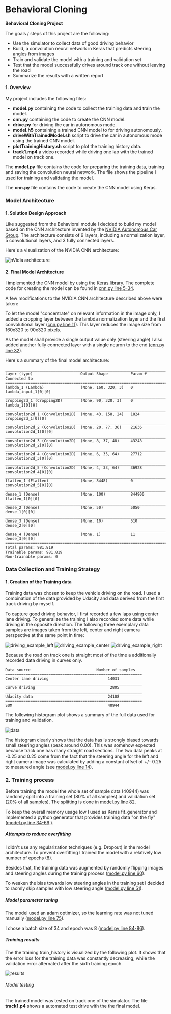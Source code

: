 # **Behavioral Cloning**

**Behavioral Cloning Project**

The goals / steps of this project are the following:
* Use the simulator to collect data of good driving behavior
* Build, a convolution neural network in Keras that predicts steering angles from images
* Train and validate the model with a training and validation set
* Test that the model successfully drives around track one without leaving the road
* Summarize the results with a written report

[//]: # (Image References)

[image1]: ./examples/placeholder.png "Model Visualization"
[image2]:./images/nvidia_cnn-architecture-624x890.png "nVidia"


#### 1. Overview

My project includes the following files:
* **model.py** containing the code to collect the training data and train the model.
* **cnn.py** containing the code to create the CNN model.
* **drive.py** for driving the car in autonomous mode.
* **model.h5** containing a trained CNN model to for driving autonomously.
* **driveWithTrainedModel.sh** script to drive the car in autonomous mode using the trained CNN model.
* **plotTrainingHistory.sh** script to plot the training history data.
* **track1.mp4** a video recorded while driving one lap with the trained model on track one.

The **model.py** file contains the code for preparing the training data, training and saving the convolution neural network. The file shows the pipeline I used for training and validating the model.

The **cnn.py** file contains the code to create the CNN model using Keras.

### Model Architecture

#### 1. Solution Design Approach
Like suggested from the Behavioral module I decided to build my model based on the CNN architecture invented by the [NVIDIA Autonomous Car Group](https://devblogs.nvidia.com/parallelforall/deep-learning-self-driving-cars/). The architecture consists of 9 layers, including a normalization layer, 5 convolutional layers, and 3 fully connected layers.

Here's a visualization of the NVIDIA CNN architecture:

![nVidia architecture](./images/nvidia_cnn-architecture-624x890.png)


#### 2. Final Model Architecture
I implemented the CNN model by using the [Keras library](https://keras.io/). The complete code for creating the model can be found in [cnn.py line 5-34](cnn.py#L5-L34).

A few modifications to the NVIDIA CNN architecture described above were taken:

To let the model "concentrate" on relevant information in the image only, I added a cropping layer between the lambda normalization layer and the first convolutional layer ([cnn.py line 11](cnn.py#L11)). This layer reduces the image size from 160x320 to 90x320 pixels.


As the model shall provide a single output value only (steering angle) I also added another fully connected layer with a single neuron to the end ([cnn.py line 32](cnn.py#L32)).

Here's a summary of the final model architecture:

```
____________________________________________________________________________________________________
Layer (type)                     Output Shape          Param #     Connected to
====================================================================================================
lambda_1 (Lambda)                (None, 160, 320, 3)   0           lambda_input_1[0][0]
____________________________________________________________________________________________________
cropping2d_1 (Cropping2D)        (None, 90, 320, 3)    0           lambda_1[0][0]
____________________________________________________________________________________________________
convolution2d_1 (Convolution2D)  (None, 43, 158, 24)   1824        cropping2d_1[0][0]
____________________________________________________________________________________________________
convolution2d_2 (Convolution2D)  (None, 20, 77, 36)    21636       convolution2d_1[0][0]
____________________________________________________________________________________________________
convolution2d_3 (Convolution2D)  (None, 8, 37, 48)     43248       convolution2d_2[0][0]
____________________________________________________________________________________________________
convolution2d_4 (Convolution2D)  (None, 6, 35, 64)     27712       convolution2d_3[0][0]
____________________________________________________________________________________________________
convolution2d_5 (Convolution2D)  (None, 4, 33, 64)     36928       convolution2d_4[0][0]
____________________________________________________________________________________________________
flatten_1 (Flatten)              (None, 8448)          0           convolution2d_5[0][0]
____________________________________________________________________________________________________
dense_1 (Dense)                  (None, 100)           844900      flatten_1[0][0]
____________________________________________________________________________________________________
dense_2 (Dense)                  (None, 50)            5050        dense_1[0][0]
____________________________________________________________________________________________________
dense_3 (Dense)                  (None, 10)            510         dense_2[0][0]
____________________________________________________________________________________________________
dense_4 (Dense)                  (None, 1)             11          dense_3[0][0]
====================================================================================================
Total params: 981,819
Trainable params: 981,819
Non-trainable params: 0
```

### Data Collection and Training Strategy

#### 1. Creation of the Training data
Training data was chosen to keep the vehicle driving on the road. I used a combination of the data provided by Udacity and data derived from the first track driving by myself.

To capture good driving behavior, I first recorded a few laps using center lane driving. To generalize the training I also recorded some data while driving in the opposite direction. The following three exemplary data samples are images taken from the left, center and right camera perspective at the same point in time:

![driving_example_left](./images/data_sample_example_left.jpg)
![driving_example_center](./images/data_sample_example_center.jpg)
![driving_example_right](./images/data_sample_example_right.jpg)

Because the road on track one is straight most of the time a additionally recorded data driving in curves only.

```
Data source                             Number of samples          
============================================================
Center lane driving                          14031          
____________________________________________________________
Curve driving                                 2805          
____________________________________________________________
Udacity data                                 24108          
============================================================
SUM                                          40944       
```

The following histogram plot shows a summary of the full data used for training and validation.

![data](./images/training_samples.png)

The histogram clearly shows that the data has is strongly biased towards small steering angles (peak around 0.00). This was somehow expected because track one has many straight road sections. The two data peaks at -0.25 and 0.25 come from the fact that the steering angle for the left and right camera image was calculated by adding a constant offset of +/- 0.25 to measured angle (see [model.py line 14](model.py#L14-L15)).

### 2. Training process
Before training the model the whole set of sample data (40944) was randomly split into a training set (80% of all samples) and validation set (20% of all samples). The splitting is done in [model.py line 82](model.py#L82).

To keep the overall memory usage low I used as Keras fit_generator and implemented a python generator that provides training data "on the fly" ([model.py line 34-69](model.py#L34-L69).).

##### Attempts to reduce overfitting
I didn't use any regularization techniques (e.g. Dropout) in the model architecture. To prevent overfitting I trained the model with a relatively low number of epochs (8).

Besides that, the training data was augmented by randomly flipping images and steering angles during the training process ([model.py line 60](model.py#L60)).

To weaken the bias towards low steering angles in the training set I decided to raomly skip samples with low steering angle ([model.py line 51](model.py#L51)).

##### Model parameter tuning
The model used an adam optimizer, so the learning rate was not tuned manually ([model.py line 75](model.py#L75)).

I chose a batch size of 34 and epoch was 8 ([model.py line 84-86](model.py#L84-L86)).

##### Training results
The the training train_history is visualized by the following plot. It shows that the error loss for the training data was constantly decreasing, while the validation error alternated after the sixth training epoch.

![results](./images/train_history.png)


###### Model testing

The trained model was tested on track one of the simulator. The file **track1.p4** shows a automated test drive with the the final model.
